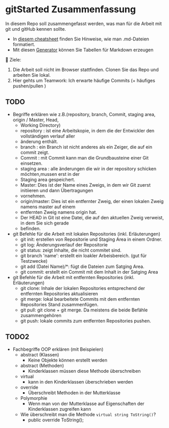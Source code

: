 # gitStarted Zusammenfassung
In diesem Repo soll zusammengefasst werden, was man für die Arbeit mit git und gitHub kennen sollte.
- In [diesem cheatsheet](https://github.com/adam-p/markdown-here/wiki/Markdown-Cheatsheet) finden Sie Hinweise, wie man .md-Dateien formatiert.
- Mit diesen [Generator](https://www.tablesgenerator.com/markdown_tables) können Sie Tabellen für Markdown erzeugen

:dart: Ziele:
1. Die Arbeit soll nicht im Browser stattfinden. Clonen Sie das Repo und arbeiten Sie lokal.
1. Hier gehts um Teamwork: Ich erwarte häufige Commits (+ häufiges pushen/pullen )

## TODO
- Begriffe erklären wie z.B.(repository, branch, Commit, staging area, origin / Master, Head, 
  + Working Directory)
  + repository : ist eine Arbeitskopie, in dem die der Entwickler den vollständigen verlauf aller
  + änderung enthält.
  + branch : ein Branch ist nicht anderes als ein Zeiger, die auf ein commit zeigt.
  + Commit : mit Commit kann man die Grundbausteine einer Git einsetzen.
  + staging area : alle änderungen die wir in der repository schicken möchten,mussen erst in der
  + Staging area gespeichert.
  + Master: Dies ist der Name eines Zweigs, in dem wir Git zuerst initiieren und dann Übertragungen
  + vornehmen.
  + origin/master: Dies ist ein entfernter Zweig, der einen lokalen Zweig namens master auf einem
  + entfernten Zweig namens origin hat.
  + Der HEAD in Git ist eine Datei, die auf den aktuellen Zweig verweist, in dem Sie sich gerade
  + befinden.
- git Befehle für die Arbeit mit lokalen Repositories (inkl. Erläuterungen)
  + git init: erstellen von Repositorie und Staging Area in einem Ordner.
  + git log: Änderungsverlauf der Repositorie
  + git status: zeigt Inhalte, die nicht commitet sind.
  + git branch 'name': erstellt ein loakler Arbeisbereich. (gut für Testzwecke)
  + git add (Datei Name)/*: fügt die Dateien zum Satging Area.
  + git commit: erstellt ein Commit mit dem Inhalt in der Satging Area
- git Befehle für die Arbeit mit entfernten Repositories (inkl. Erläuterungen)
  + git clone: Inhale der lokalen Repositories entsprechend der entfernten Repositories aktualisieren
  + git merge: lokal bearbeitete Commits mit dem entfernten Repositories Stand zusammenfügen.
  + git pull: git clone + git merge. Da meistens die beide Befähle zusammengehören
  + git push: lokale commits zum entfernten Repositories pushen.


## TODO2
- Fachbegriffe OOP erklären (mit Beispielen)
  - abstract (Klassen)
	  + Keine Objekte können erstellt werden
  - abstract (Methoden)
	  + Kinderklassen müssen diese Methode überschreiben
  - virtual
	  + kann in den Kinderklassen überschrieben werden
  - override
	  + Überschreibt Methoden in der Mutterklasse
  - Polymorphie
	  + Wenn man von der Mutterklasse auf Eigenschaften der Kinderklassen zugreifen kann
  - Wie überschreibt man die Methode `virtual string ToString()`?
    + public override ToString();

